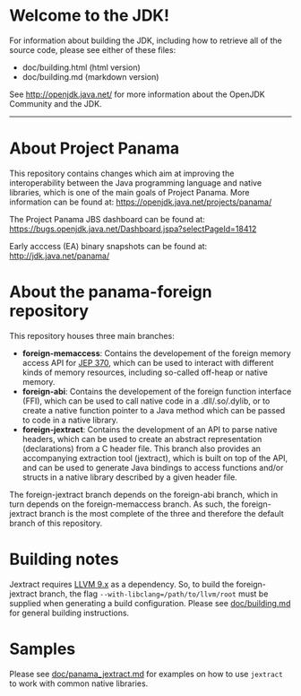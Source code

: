 
Welcome to the JDK!
===================

For information about building the JDK, including how to retrieve all
of the source code, please see either of these files:

  * doc/building.html   (html version)
  * doc/building.md     (markdown version)

See http://openjdk.java.net/ for more information about the OpenJDK
Community and the JDK.

---
About Project Panama
===================
This repository contains changes which aim at improving the interoperability between the Java programming language and native libraries, which is one of the main goals of Project Panama. More information can be found at: https://openjdk.java.net/projects/panama/

The Project Panama JBS dashboard can be found at: https://bugs.openjdk.java.net/Dashboard.jspa?selectPageId=18412

Early acccess (EA) binary snapshots can be found at: http://jdk.java.net/panama/

About the panama-foreign repository
===================
This repository houses three main branches:
- **foreign-memaccess**: Contains the developement of the foreign memory access API for [JEP 370](https://openjdk.java.net/jeps/370), which can be used to interact with different kinds of memory resources, including so-called off-heap or native memory.
- **foreign-abi**: Contains the developement of the foreign function interface (FFI), which can be used to call native code in a .dll/.so/.dylib, or to create a native function pointer to a Java method which can be passed to code in a native library.
- **foreign-jextract**: Contains the development of an API to parse native headers, which can be used to create an abstract representation (declarations) from a C header file. This branch also provides an accompanying extraction tool (jextract), which is built on top of the API, and can be used to generate Java bindings to access functions and/or structs in a native library described by a given header file.

The foreign-jextract branch depends on the foreign-abi branch, which in turn depends on the foreign-memaccess branch. As such, the foreign-jextract branch is the most complete of the three and therefore the default branch of this repository.

Building notes
===================
Jextract requires [LLVM 9.x](https://releases.llvm.org/download.html) as a dependency. So, to build the foreign-jextract branch, the flag `--with-libclang=/path/to/llvm/root` must be supplied when generating a build configuration. Please see [doc/building.md](doc/building.md) for general building instructions.

Samples
=======

Please see [doc/panama_jextract.md](doc/panama_jextract.md) for examples on how to use `jextract` to work with common native libraries.
